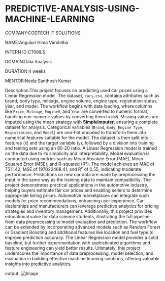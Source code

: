 # PREDICTIVE-ANALYSIS-USING-MACHINE-LEARNING
COMPANY:CODTECH IT SOLUTIONS

NAME:Anguluri Hima Varshitha

INTERN ID:CT08ILS

DOMAIN:Data Analysis

DURATION:4 weeks

MENTOR:Neela Santhosh Kumar

Description:This project focuses on predicting used car prices using a Linear Regression model. The dataset, `cars.csv`, contains attributes such as brand, body type, mileage, engine volume, engine type, registration status, year, and model. The workflow begins with data loading, where columns like `Price`, `Mileage`, `EngineV`, and `Year` are converted to numeric format, handling non-numeric values by converting them to `NaN`. Missing values are imputed using the mean strategy with **SimpleImputer**, ensuring a complete dataset for analysis. Categorical variables (`Brand`, `Body`, `Engine Type`, `Registration`, and `Model`) are one-hot encoded to transform them into numerical features suitable for the model. The dataset is then split into features (`X`) and the target variable (`y`), followed by a division into training and testing sets using an 80-20 ratio. A Linear Regression model is trained on the data due to its simplicity and interpretability. Model evaluation is conducted using metrics such as Mean Absolute Error (MAE), Mean Squared Error (MSE), and R-squared (R²). The model achieves an MAE of 7511.42, MSE of 197022468.41, and R² of 0.55, indicating moderate performance. Predictions on new car data are made by preprocessing the input in the same way as the training data to maintain compatibility. The project demonstrates practical applications in the automotive industry, helping buyers estimate fair car prices and enabling sellers to determine appropriate listing prices. Automotive marketplaces can integrate such models for price recommendations, enhancing user experience. Car dealerships and manufacturers can leverage predictive analytics for pricing strategies and inventory management. Additionally, this project provides educational value for data science students, illustrating the full pipeline from data preprocessing to model evaluation and prediction. The workflow can be extended by incorporating advanced models such as Random Forest or Gradient Boosting and additional features like location and fuel type to improve prediction accuracy. The Linear Regression model provides a solid baseline, but further experimentation with sophisticated algorithms and feature engineering can yield better results. Ultimately, this project underscores the importance of data preprocessing, model selection, and evaluation in building effective machine learning solutions, offering valuable insights into predictive analytics.

output:
![Image](https://github.com/user-attachments/assets/13b7174b-b941-4044-a51d-02286b0b486a)
